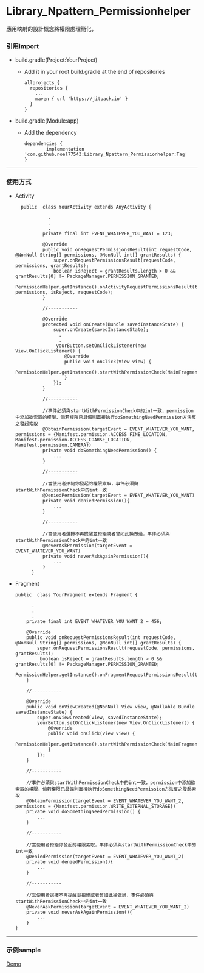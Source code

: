 # Library_Npattern_Permissionhelper
應用映射的設計概念將權限處理簡化，



### 引用import
- build.gradle(Project:YourProject)
  - Add it in your root build.gradle at the end of repositories

        allprojects {
          repositories {
            ...
            maven { url 'https://jitpack.io' }
          }
        }
    
    
- build.gradle(Module:app)
  - Add the dependency
  
        dependencies {
                implementation 'com.github.noel77543:Library_Npattern_Permissionhelper:Tag'
        }

---

### 使用方式
- Activity
        
        public  class YourActivity extends AnyActivity {

                  .
                  .
                  .
                private final int EVENT_WHATEVER_YOU_WANT = 123;

                @Override
                public void onRequestPermissionsResult(int requestCode, @NonNull String[] permissions, @NonNull int[] grantResults) {
                    super.onRequestPermissionsResult(requestCode, permissions, grantResults);
                    boolean isReject = grantResults.length > 0 && grantResults[0] != PackageManager.PERMISSION_GRANTED;
                    PermissionHelper.getInstance().onActivityRequestPermissionsResult(this, permissions, isReject, requestCode);
                }

                //-----------

                @Override
                protected void onCreate(Bundle savedInstanceState) {
                    super.onCreate(savedInstanceState);
                      .
                      .
                     yourButton.setOnClickListener(new View.OnClickListener() {
                        @Override
                        public void onClick(View view) {
                            PermissionHelper.getInstance().startWithPermissionCheck(MainFragment.this,EVENT_WHATEVER_YOU_WANT_2);
                        }
                    });
                }
                
                //-----------

                //事件必須與startWithPermissionCheck中的int一致，permission中添加欲索取的權限，倘若權限已具備則直接執行doSomethingNeedPermission方法反之發起索取
                @ObtainPermission(targetEvent = EVENT_WHATEVER_YOU_WANT, permissions = {Manifest.permission.ACCESS_FINE_LOCATION, Manifest.permission.ACCESS_COARSE_LOCATION, Manifest.permission.CAMERA})
                private void doSomethingNeedPermission() {
                    ...
                }
                
                //-----------
                
                //當使用者拒絕你發起的權限索取，事件必須與startWithPermissionCheck中的int一致
                @DeniedPermission(targetEvent = EVENT_WHATEVER_YOU_WANT)
                private void deniedPermission(){
                    ...
                }
                
                //-----------
                
                //當使用者選擇不再提醒並拒絕或者曾如此操做過，事件必須與startWithPermissionCheck中的int一致
                @NeverAskPermission(targetEvent = EVENT_WHATEVER_YOU_WANT)
                private void neverAskAgainPermission(){
                    ...
                }
            }



- Fragment
    
      public  class YourFragment extends Fragment {

            .
            .
            .
          private final int EVENT_WHATEVER_YOU_WANT_2 = 456;
          
          @Override
          public void onRequestPermissionsResult(int requestCode, @NonNull String[] permissions, @NonNull int[] grantResults) {
              super.onRequestPermissionsResult(requestCode, permissions, grantResults);
               boolean isReject = grantResults.length > 0 && grantResults[0] != PackageManager.PERMISSION_GRANTED;
               PermissionHelper.getInstance().onFragmentRequestPermissionsResult(this,permissions,isReject,requestCode);
          }
          
          //-----------
          
          @Override
          public void onViewCreated(@NonNull View view, @Nullable Bundle savedInstanceState) {
              super.onViewCreated(view, savedInstanceState);
              yourButton.setOnClickListener(new View.OnClickListener() {
                  @Override
                  public void onClick(View view) {
                      PermissionHelper.getInstance().startWithPermissionCheck(MainFragment.this,EVENT_WHATEVER_YOU_WANT_2);
                  }
              });
          } 
          
          //-----------
          
          //事件必須與startWithPermissionCheck中的int一致，permission中添加欲索取的權限，倘若權限已具備則直接執行doSomethingNeedPermission方法反之發起索取
          @ObtainPermission(targetEvent = EVENT_WHATEVER_YOU_WANT_2, permissions = {Manifest.permission.WRITE_EXTERNAL_STORAGE})
          private void doSomethingNeedPermission() {
              ...
          }
          
          //-----------
          
          //當使用者拒絕你發起的權限索取，事件必須與startWithPermissionCheck中的int一致
          @DeniedPermission(targetEvent = EVENT_WHATEVER_YOU_WANT_2)
          private void deniedPermission(){
              ...
          }
          
          //-----------

          //當使用者選擇不再提醒並拒絕或者曾如此操做過，事件必須與startWithPermissionCheck中的int一致
          @NeverAskPermission(targetEvent = EVENT_WHATEVER_YOU_WANT_2)
          private void neverAskAgainPermission(){
              ...
          }
      }



---

### 示例sample

[Demo](https://github.com/noel77543/Demo_PermissionHelper)
